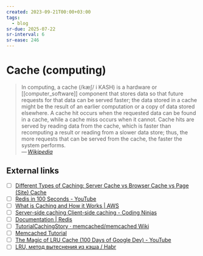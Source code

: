 ```yaml
---
created: 2023-09-21T00:00+03:00
tags:
  - blog
sr-due: 2025-07-22
sr-interval: 6
sr-ease: 246
---
```


# Cache (computing)

> In computing, a cache (/kæʃ/ i KASH) is a hardware or [[computer_software]]
> component that stores data so that future requests for that data can be served
> faster; the data stored in a cache might be the result of an earlier
> computation or a copy of data stored elsewhere. A cache hit occurs when the
> requested data can be found in a cache, while a cache miss occurs when it
> cannot. Cache hits are served by reading data from the cache, which is faster
> than recomputing a result or reading from a slower data store; thus, the more
> requests that can be served from the cache, the faster the system performs.\
> — <cite>[Wikipedia](https://en.wikipedia.org/wiki/Cache_\(computing\))</cite>

## External links

- [ ] [Different Types of Caching: Server Cache vs Browser Cache vs Page (Site) Cache](https://wp-rocket.me/wordpress-cache/different-types-of-caching/)
- [ ] [Redis in 100 Seconds - YouTube](https://www.youtube.com/watch?v=G1rOthIU-uo)
- [ ] [What is Caching and How it Works | AWS](https://aws.amazon.com/caching/)
- [ ] [Server-side caching Client-side caching - Coding Ninjas](https://www.codingninjas.com/studio/library/server-side-caching-and-client-side-caching)
- [ ] [Documentation | Redis](https://redis.io/docs/)
- [ ] [TutorialCachingStory · memcached/memcached Wiki](https://github.com/memcached/memcached/wiki/TutorialCachingStory)
- [ ] [Memcached Tutorial](https://www.tutorialspoint.com/memcached/index.htm)
- [ ] [The Magic of LRU Cache (100 Days of Google Dev) - YouTube](https://www.youtube.com/watch?v=R5ON3iwx78M)
- [ ] [LRU, метод вытеснения из кэша / Habr](https://habr.com/en/articles/136758/)
